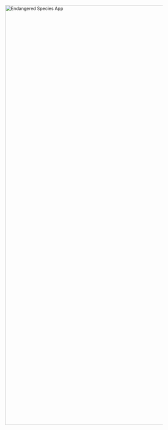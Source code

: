 <img width="1337" alt="Endangered Species App" src="https://user-images.githubusercontent.com/104351258/215478945-14c88fc4-66a8-40a5-aa71-4aabeac75919.png">
